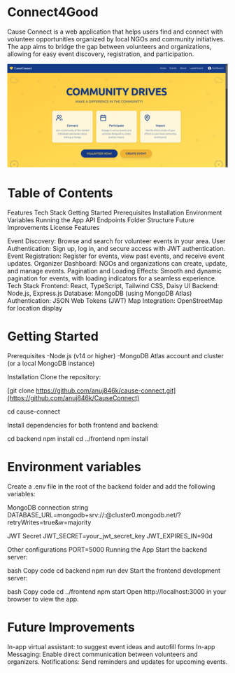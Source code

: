 # Connect4Good
Cause Connect is a web application that helps users find and connect with volunteer opportunities organized by local NGOs and community initiatives. The app aims to bridge the gap between volunteers and organizations, allowing for easy event discovery, registration, and participation.



![Community drive](image.png)


# Table of Contents
Features
Tech Stack
Getting Started
Prerequisites
Installation
Environment Variables
Running the App
API Endpoints
Folder Structure
Future Improvements
License
Features

Event Discovery: Browse and search for volunteer events in your area.
User Authentication: Sign up, log in, and secure access with JWT authentication.
Event Registration: Register for events, view past events, and receive event updates.
Organizer Dashboard: NGOs and organizations can create, update, and manage events.
Pagination and Loading Effects: Smooth and dynamic pagination for events, with loading indicators for a seamless experience.
Tech Stack
Frontend: React, TypeScript, Tailwind CSS, Daisy UI
Backend: Node.js, Express.js
Database: MongoDB (using MongoDB Atlas)
Authentication: JSON Web Tokens (JWT)
Map Integration: OpenStreetMap for location display

# Getting Started
Prerequisites
-Node.js (v14 or higher)
-MongoDB Atlas account and cluster (or a local MongoDB instance)

Installation
Clone the repository:

[git clone https://github.com/anuj846k/cause-connect.git](https://github.com/anuj846k/CauseConnect)

cd cause-connect

Install dependencies for both frontend and backend:

cd backend
npm install
cd ../frontend
npm install

# Environment variables
Create a .env file in the root of the backend folder and add the following variables:

MongoDB connection string
DATABASE_URL=mongodb+srv://<username>:<password>@cluster0.mongodb.net/<your-database>?retryWrites=true&w=majority

JWT Secret
JWT_SECRET=your_jwt_secret_key
JWT_EXPIRES_IN=90d

Other configurations
PORT=5000
Running the App
Start the backend server:

bash
Copy code
cd backend
npm run dev
Start the frontend development server:

bash
Copy code
cd ../frontend
npm start
Open http://localhost:3000 in your browser to view the app.

# Future Improvements
In-app virtual assistant: to suggest event ideas and autofill forms
In-app Messaging: Enable direct communication between volunteers and organizers.
Notifications: Send reminders and updates for upcoming events.
